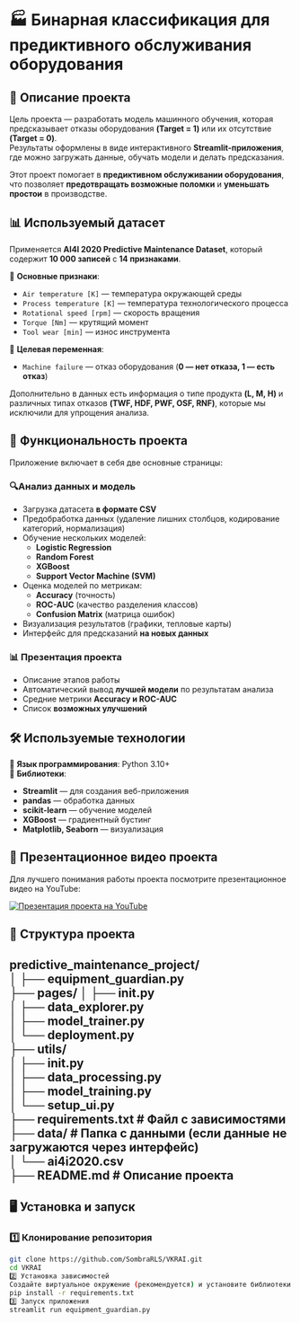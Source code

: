 # 🏭 Бинарная классификация для предиктивного обслуживания оборудования  

## 📌 Описание проекта  
Цель проекта — разработать модель машинного обучения, которая предсказывает отказы оборудования **(Target = 1)** или их отсутствие **(Target = 0)**.  
Результаты оформлены в виде интерактивного **Streamlit-приложения**, где можно загружать данные, обучать модели и делать предсказания.  

Этот проект помогает в **предиктивном обслуживании оборудования**, что позволяет **предотвращать возможные поломки** и **уменьшать простои** в производстве.  

## 📊 Используемый датасет  
Применяется **AI4I 2020 Predictive Maintenance Dataset**, который содержит **10 000 записей** с **14 признаками**.  

📌 **Основные признаки**:  
- `Air temperature [K]` — температура окружающей среды  
- `Process temperature [K]` — температура технологического процесса  
- `Rotational speed [rpm]` — скорость вращения  
- `Torque [Nm]` — крутящий момент  
- `Tool wear [min]` — износ инструмента  

📌 **Целевая переменная**:  
- `Machine failure` — отказ оборудования (**0 — нет отказа, 1 — есть отказ**)  

Дополнительно в данных есть информация о типе продукта **(L, M, H)** и различных типах отказов **(TWF, HDF, PWF, OSF, RNF)**, которые мы исключили для упрощения анализа.  

## 🚀 Функциональность проекта  
Приложение включает в себя две основные страницы:  

### 🔍Анализ данных и модель
- Загрузка датасета **в формате CSV**
- Предобработка данных (удаление лишних столбцов, кодирование категорий, нормализация)  
- Обучение нескольких моделей:  
  - **Logistic Regression**  
  - **Random Forest**  
  - **XGBoost**  
  - **Support Vector Machine (SVM)**  
- Оценка моделей по метрикам:  
  - **Accuracy** (точность)  
  - **ROC-AUC** (качество разделения классов)  
  - **Confusion Matrix** (матрица ошибок)  
- Визуализация результатов (графики, тепловые карты)  
- Интерфейс для предсказаний **на новых данных**  

### 📊 **Презентация проекта**
- Описание этапов работы  
- Автоматический вывод **лучшей модели** по результатам анализа  
- Средние метрики **Accuracy и ROC-AUC**  
- Список **возможных улучшений**  

## 🛠️ Используемые технологии  
📌 **Язык программирования**: Python 3.10+  
📌 **Библиотеки**:  
- **Streamlit** — для создания веб-приложения  
- **pandas** — обработка данных  
- **scikit-learn** — обучение моделей  
- **XGBoost** — градиентный бустинг  
- **Matplotlib, Seaborn** — визуализация
## 🎥 Презентационное видео проекта  
Для лучшего понимания работы проекта посмотрите презентационное видео на YouTube:

[![Презентация проекта на YouTube]()]()
  
## 📂 Структура проекта  
predictive_maintenance_project/   
│
├── equipment_guardian.py  
├── pages/
│   ├── __init__.py  
│   ├── data_explorer.py  
│   ├── model_trainer.py  
│   └── deployment.py  
├── utils/  
│   ├── __init__.py  
│   ├── data_processing.py  
│   ├── model_training.py  
│   └── setup_ui.py  
├── requirements.txt # Файл с зависимостями    
├── data/ # Папка с данными (если данные не загружаются через интерфейс)    
│ └── ai4i2020.csv  
├── README.md # Описание проекта  
---

## 🖥️ Установка и запуск  

### 1️⃣ **Клонирование репозитория**  
```bash
git clone https://github.com/SombraRLS/VKRAI.git
cd VKRAI
2️⃣ Установка зависимостей
Создайте виртуальное окружение (рекомендуется) и установите библиотеки:
pip install -r requirements.txt
3️⃣ Запуск приложения
streamlit run equipment_guardian.py


